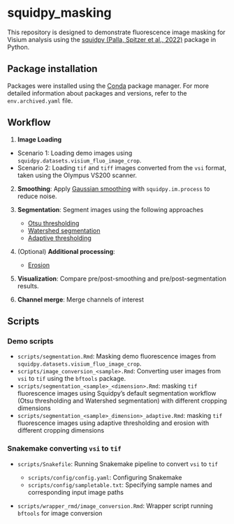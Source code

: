 # squidpy_masking

This repository is designed to demonstrate fluorescence image masking
for Visium analysis using the 
[squidpy (Palla, Spitzer et al., 2022)](https://www.nature.com/articles/s41592-021-01358-2) 
package in Python.

## Package installation

Packages were installed using the [Conda](https://docs.conda.io/en/latest/) package manager.
For more detailed information about packages and versions, refer to 
the `env.archived.yaml` file.

## Workflow

1. **Image Loading**

- Scenario 1: Loading demo images using `squidpy.datasets.visium_fluo_image_crop`.
- Scenario 2: Loading `tif` and `tiff` images converted from the `vsi` format, 
taken using the Olympus VS200 scanner.

2. **Smoothing**: Apply [Gaussian smoothing](https://en.wikipedia.org/wiki/Gaussian_blur) 
with `squidpy.im.process` to reduce noise.  

3. **Segmentation**: Segment images using the following approaches
   - [Otsu thresholding](https://en.wikipedia.org/wiki/Otsu's_method)
   - [Watershed segmentation](https://en.wikipedia.org/wiki/Watershed_(image_processing))
   - [Adaptive thresholding](https://scikit-image.org/docs/0.25.x/auto_examples/applications/plot_thresholding_guide.html#local-thresholding)

4. (Optional) **Additional processing**:
   - [Erosion](https://en.wikipedia.org/wiki/Erosion_(morphology))

5. **Visualization**: Compare pre/post-smoothing and pre/post-segmentation results.  

6. **Channel merge**: Merge channels of interest


## Scripts

### Demo scripts

- `scripts/segmentation.Rmd`: Masking demo fluorescence images from 
`squidpy.datasets.visium_fluo_image_crop`.
- `scripts/image_conversion_<sample>.Rmd`: Converting user images from `vsi` to `tif` 
using the `bftools` package.
- `scripts/segmentation_<sample>_<dimension>.Rmd`: masking `tif` fluorescence images 
using Squidpy’s default segmentation workflow (Otsu thresholding and Watershed 
segmentation) with different cropping dimensions
- `scripts/segmentation_<sample>_dimension>_adaptive.Rmd`: masking `tif` fluorescence
images using adaptive thresholding and erosion with different cropping dimensions

### Snakemake converting `vsi` to `tif`

- `scripts/Snakefile`: Running Snakemake pipeline to convert `vsi` to `tif`
   - `scripts/config/config.yaml`: Configuring Snakemake
   - `scripts/config/sampletable.txt`: 
   Specifying sample names and corresponding input image paths

- `scripts/wrapper_rmd/image_conversion.Rmd`: 
Wrapper script running `bftools` for image conversion


